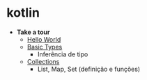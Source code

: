 # kotlin

- **Take a tour**
    - [Hello World](annotations/take-a-tour/hello-world.md)
    - [Basic Types](annotations/take-a-tour/basic-types.md)
        - Inferência de tipo
    - [Collections](annotations/take-a-tour/collections.md)
        - List, Map, Set (definição e funções)
